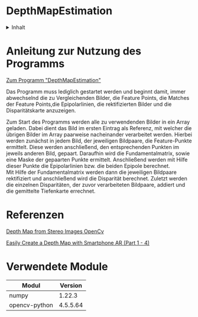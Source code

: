 # DepthMapEstimation

<!-- TABLE OF CONTENTS -->
<details>
  <summary>Inhalt</summary>
  <ol>
    <li>
      <a href="#anleitung-zur-nutzung-des-programms">Anleitung zur Nutzung des Programms</a>
    </li>
    <li><a href="#referenzen">Referenzen</a></li>
    <li><a href="#verwendete-module">Verwendete Module</a></li>
  </ol>
</details>

# Anleitung zur Nutzung des Programms 
[Zum Programm "DepthMapEstimation"](DepthMapEstimation.py)

Das Programm muss lediglich gestartet werden und beginnt damit, immer abwechselnd die zu Vergleichenden Bilder, die Feature Points, die Matches der Feature Points,die  Epipolarlinien, die rektifizierten Bilder und die Disparitätskarte anzuzeigen. 

Zum Start des Programms werden alle zu verwendenden Bilder in ein Array geladen. Dabei dient das Bild im ersten Eintrag als Referenz, mit welcher die übrigen Bilder im Array paarweise nacheinander verarbeitet werden. 
Hierbei werden zunächst in jedem Bild, der jeweiligen Bildpaare, die Feature-Punkte ermittelt. Diese werden anschließend, den entsprechenden Punkten im jeweils anderen Bild, gepaart. Daraufhin wird die Fundamentalmatrix, sowie eine Maske der gepaarten Punkte ermittelt. Anschließend werden mit Hilfe dieser Punkte die Epipolarlinien bzw. die beiden Epipole berechnet. 	
Mit Hilfe der Fundamentalmatrix werden dann die jeweiligen Bildpaare rektifiziert und anschließend wird die Disparität berechnet. Zuletzt werden die einzelnen Disparitäten, der zuvor verarbeiteten Bildpaare, addiert und die gemittelte Tiefenkarte errechnet.


# Referenzen
[Depth Map from Stereo Images OpenCv](https://docs.opencv.org/4.x/dd/d53/tutorial_py_depthmap.html)

[Easily Create a Depth Map with Smartphone AR (Part 1 - 4)](https://www.andreasjakl.com/easily-create-depth-maps-with-smartphone-ar-part-1/)

# Verwendete Module
|Modul          |Version    |
|---------------|-----------|
|numpy          |1.22.3     |
|opencv-python  |4.5.5.64   |

